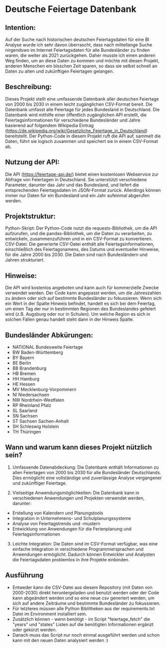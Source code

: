 # Deutsche Feiertage Datenbank
## Intention:
Auf der Suche nach historischen deutschen Feiertagsdaten für eine BI Analyse wurde ich sehr davon überrascht, dass nach mittellange Suche nirgendswo im Internet Feiertagsdaten für alle Bundesländer zu finden waren, die weiter als 2021 zurückgehen. Daher musste ich einen anderen Weg finden, um an diese Daten zu kommen und möchte mit diesen Projekt, anderen Menschen ein bisschen Zeit sparen, so dass sie selbst schnell an Daten zu alten und zukünftigen Feiertagen gelangen.

## Beschreibung:
Dieses Projekt stellt eine umfassende Datenbank aller deutschen Feiertage von 2000 bis 2030 in einem leicht zugänglichen CSV-Format bereit. Die Datenbank umfasst alle Feiertage für jedes Bundesland in Deutschland. Die Datenbank wird mithilfe einer öffentlich zugänglichen API erstellt, die Feiertagsinformationen für verschiedene Bundesländer und Jahre basierend auf folgendem Wikipedia Eintrag (https://de.wikipedia.org/wiki/Gesetzliche_Feiertage_in_Deutschland) bereitstellt. Der Python-Code in diesem Projekt ruft die API auf, sammelt die Daten, führt sie logisch zusammen und speichert sie in einem CSV-Format ab.

## Nutzung der API:
Die API (https://feiertage-api.de/) bietet einen kostenlosen Webservice zur Abfrage von Feiertagen in Deutschland. Sie unterstützt verschiedene Parameter, darunter das Jahr und das Bundesland, und liefert die entsprechenden Feiertagsdaten im JSON-Format zurück. Allerdings können immer nur Daten für ein Bundesland und ein Jahr aufeinmal abgerufen werden.

## Projektstruktur:
Python-Skript: Der Python-Code nutzt die requests-Bibliothek, um die API aufzurufen, und die pandas-Bibliothek, um die Daten zu verarbeiten, zu entwickeln, zusammenzuführen und in ein CSV-Format zu konvertieren.
CSV-Datei: Die generierte CSV-Datei enthält alle Feiertagsinformationen, einschließlich des Feiertagsnamens, des Datums und eventueller Hinweise, für die Jahre 2000 bis 2030. Die Daten sind nach Bundesländern und Jahren strukturiert.

## Hinweise:
Die API wird kostenlos angeboten und kann auch für kommerzielle Zwecke verwendet werden.
Der Code kann angepasst werden, um die Jahreszahlen zu ändern oder sich auf bestimmte Bundesländer zu fokussieren.
Wenn sich ein Wert in der Spalte Hinweis befindet, handelt es sich bei dem Feiertag, um einen Tag der nur in bestimmten Regionen des Bundeslandes gefeiert wird (z.B. Augsburg oder nur in Schulen). Um welche Region es sich in solchen Fällen genau handelt steht dann in der Hinweis Spalte.

## Bundesländer Abkürungen:
- NATIONAL Bundesweite Feiertage
- BW	Baden-Württemberg 
- BY	Bayern
- BE	Berlin
- BB	Brandenburg
- HB	Bremen
- HH	Hamburg
- HE	Hessen
- MV  Mecklenburg-Vorpommern
- NI	Niedersachsen
- NW	Nordrhein-Westfalen
- RP	Rheinland Pfalz
- SL	Saarland
- SN	Sachsen
- ST	Sachsen	Sachen-Anhalt
- SH	Schleswig Holstein
- TH Thüringen

## Wann und warum kann dieses Projekt nützlich sein?
1. Umfassende Datenabdeckung:
Die Datenbank enthält Informationen zu allen Feiertagen von 2000 bis 2030 für alle Bundesländer Deutschlands. Dies ermöglicht eine vollständige und zuverlässige Analyse vergangener und zukünftiger Feiertage.

2. Vielseitige Anwendungsmöglichkeiten:
Die Datenbank kann in verschiedenen Anwendungen und Projekten verwendet werden, darunter:
- Erstellung von Kalendern und Planungstools
- Integration in Unternehmens- und Schulplanungssysteme
- Analyse von Feiertagstrends und -mustern
- Entwicklung von Anwendungen für die Ferienplanung und Feiertagsinformationen

3. Leichte Integration:
Die Daten sind im CSV-Format verfügbar, was eine einfache Integration in verschiedene Programmiersprachen und Anwendungen ermöglicht. Dadurch können Entwickler und Analysten die Feiertagsdaten problemlos in ihre Projekte einbinden.

## Ausführung
- Entweder kann die CSV-Datei aus diesem Repository (mit Daten von 2000-2030) direkt heruntergeladen und benutzt werden oder der Code kann abgeändert werden und so eine neue csv generiert werden, um sich auf andere Zeiträume und bestimmte Bundesländer zu fokussieren.
- Für letzteres müssen alle Python Biblitheken aus der requirements.txt Datei im Environment installiert sein.
- Zusätzlich können - wenn benötigt - im Script "feiertage_fetch" die "years" und "states" Listen auf die benötigten Informationen ergänzt oder gekürzt werden.
- Danach muss das Script nur noch einmal ausgeführt werden und schon kann mit den neuen Daten analysiert werden :) 
